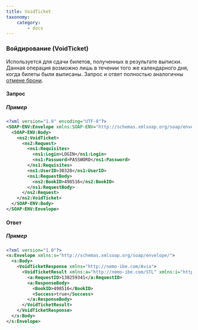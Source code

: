 ```yaml
---
title: VoidTicket
taxonomy:
    category:
        - docs
---
```


### Войдирование (VoidTicket)

Используется для сдачи билетов, полученных в результате выписки. Данная операция возможно лишь в течении того же календарного дня, когда билеты были выписаны. Запрос и ответ полностью аналогичны [отмене брони](/avia/request/cancelbook).

#### Запрос

##### Пример

```xml
<?xml version="1.0" encoding="UTF-8"?>
<SOAP-ENV:Envelope xmlns:SOAP-ENV="http://schemas.xmlsoap.org/soap/envelope/" xmlns:ns1="http://nemo-ibe.com/STL" xmlns:ns2="http://nemo-ibe.com/Avia">
  <SOAP-ENV:Body>
    <ns2:VoidTicket>
      <ns2:Request>
        <ns1:Requisites>
          <ns1:Login>LOGIN</ns1:Login>
          <ns1:Password>PASSWORD</ns1:Password>
        </ns1:Requisites>
        <ns1:UserID>30328</ns1:UserID>
        <ns1:RequestBody>
          <ns2:BookID>498516</ns2:BookID>
        </ns1:RequestBody>
      </ns2:Request>
    </ns2:VoidTicket>
  </SOAP-ENV:Body>
</SOAP-ENV:Envelope>

```

#### Ответ

##### Пример

```xml
<?xml version="1.0"?>
<s:Envelope xmlns:s="http://schemas.xmlsoap.org/soap/envelope/">
  <s:Body>
    <VoidTicketResponse xmlns="http://nemo-ibe.com/Avia">
      <VoidTicketResult xmlns:a="http://nemo-ibe.com/STL" xmlns:i="http://www.w3.org/2001/XMLSchema-instance">
        <a:RequestID>138259341</a:RequestID>
        <a:ResponseBody>
          <BookID>498516</BookID>
          <Success>true</Success>
        </a:ResponseBody>
      </VoidTicketResult>
    </VoidTicketResponse>
  </s:Body>
</s:Envelope>

```
